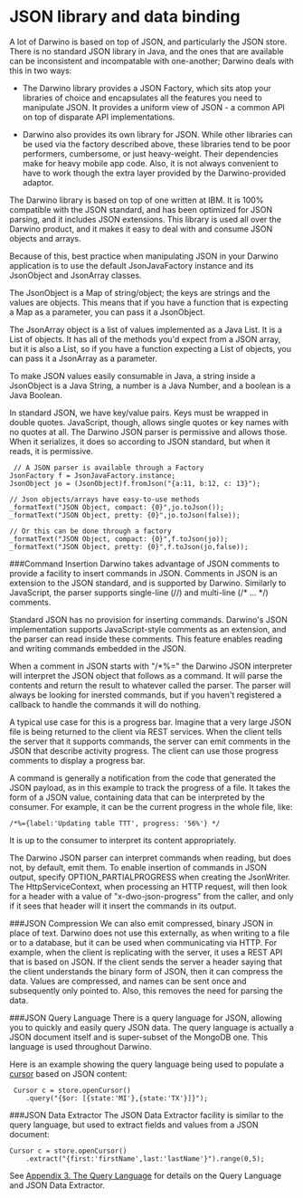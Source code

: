 # JSON library and data binding
A lot of Darwino is based on top of JSON, and particularly the JSON store. There is no standard JSON library in Java, and the ones that are available can be inconsistent and incompatable with one-another; Darwino deals with this in two ways:

- The Darwino library provides a JSON Factory, which sits atop your libraries of choice and encapsulates all the features you need to manipulate JSON.  It provides a uniform view of JSON - a common API on top of disparate API implementations.

- Darwino also provides its own library for JSON. While other libraries can be used via the factory described above, these libraries tend to be poor performers, cumbersome, or just heavy-weight. Their dependencies make for heavy mobile app code. Also, it is not always convenient to have to work though the extra layer provided by the Darwino-provided adaptor.

The Darwino library is based on top of one written at IBM. It is 100% compatible with the JSON standard, and has been optimized for JSON parsing, and it includes JSON extensions. This library is used all over the Darwino product, and it makes it easy to deal with and consume JSON objects and arrays.
  
Because of this, best practice when manipulating JSON in your Darwino application is to use the default JsonJavaFactory instance and its JsonObject and JsonArray classes.

The JsonObject is a Map of string/object; the keys are strings and the values are objects. This means that if you have a function that is expecting a Map as a parameter, you can pass it a JsonObject.

The JsonArray object is a list of values implemented as a Java List. It is a List of objects. It has all of the methods you'd expect from a JSON array, but it is also a List, so if you have a function expecting a List of objects, you can pass it a JsonArray as a parameter.

To make JSON values easily consumable in Java, a string inside a JsonObject is a Java String, a number is a Java Number, and a boolean is a Java Boolean.

In standard JSON, we have key/value pairs. Keys must be wrapped in double quotes. JavaScript, though, allows single quotes or key names with no quotes at all. The Darwino JSON parser is permissive and allows those. When it serializes, it does so according to JSON standard, but when it reads, it is permissive.
```
 // A JSON parser is available through a Factory
JsonFactory f = JsonJavaFactory.instance;
JsonObject jo = (JsonObject)f.fromJson("{a:11, b:12, c: 13}");

// Json objects/arrays have easy-to-use methods
_formatText("JSON Object, compact: {0}",jo.toJson());
_formatText("JSON Object, pretty: {0}",jo.toJson(false));

// Or this can be done through a factory
_formatText("JSON Object, compact: {0}",f.toJson(jo));
_formatText("JSON Object, pretty: {0}",f.toJson(jo,false));

```
 
###Command Insertion
Darwino takes advantage of JSON comments to provide a facility to insert commands in JSON. Comments in JSON is  an extension to the JSON standard, and is supported by Darwino. Similarly to JavaScript, the parser supports single-line (//) and multi-line (/* ... */) comments.

Standard JSON has no provision for inserting commands. Darwino's JSON implementation supports JavaScript-style comments as an extension, and the parser can read inside these comments. This feature enables reading and writing commands embedded in the JSON.

When a comment in JSON starts with "/*%=" the Darwino JSON interpreter will interpret the JSON object that follows as a command. It will parse the contents and return the result to whatever called the parser. The parser will always be looking for inersted commands, but if you haven't registered a callback to handle the commands it will do nothing.

A typical use case for this is a progress bar. Imagine that a very large JSON file is being returned to the client via REST services. When the client tells the server that it supports commands, the server can emit comments in the JSON that describe activity progress. The client can use those progress comments to display a progress bar.

A command is generally a notification from the code that generated the JSON payload, as in this example to track the progress of a file. It takes the form of a JSON value, containing data that can be interpreted by the consumer. For example, it can be the current progress in the whole file, like:
```
/*%={label:'Updating table TTT', progress: '56%'} */
```

It is up to the consumer to interpret its content appropriately.

The Darwino JSON parser can interpret commands when reading, but does not, by default, emit them. To enable insertion of commands in JSON output, specify OPTION_PARTIALPROGRESS when creating the JsonWriter. The HttpServiceContext, when processing an HTTP request, will then look for a header with a value of "x-dwo-json-progress" from the caller, and only if it sees that header will it insert the commands in its output.
 
###JSON Compression
We can also emit compressed, binary JSON in place of text. Darwino does not use this externally, as when writing to a file or to a database, but it can be used when communicating via HTTP. For example, when the client is replicating with the server, it uses a REST API that is based on JSON. If the client sends the server a header saying that the client understands the binary form of JSON, then it can compress the data. Values are compressed, and names can be sent once and subsequently only pointed to. Also, this removes the need for parsing the data.
 
 ###JSON Query Language
 There is a query language for JSON, allowing you to quickly and easily query JSON data. The query language is actually a JSON document itself and is super-subset of the MongoDB one. This language is used throughout Darwino.
 
 Here is an example showing the query language being used to populate a [cursor](Darwino+DB+API+4.+Cursors+and+Queries.html) based on JSON content:
```
 Cursor c = store.openCursor()
	.query("{$or: [{state:'MI'},{state:'TX'}]}");
```
 

###JSON Data Extractor
The JSON Data Extractor facility is similar to the query language, but used to extract fields and values from a JSON document:
```
Cursor c = store.openCursor()
	.extract("{first:'firstName',last:'lastName'}").range(0,5);

```
 See [Appendix 3. The Query Language](Appendix%203.%20The%20Query%20Language.html) for details on the Query Language and JSON Data Extractor.
